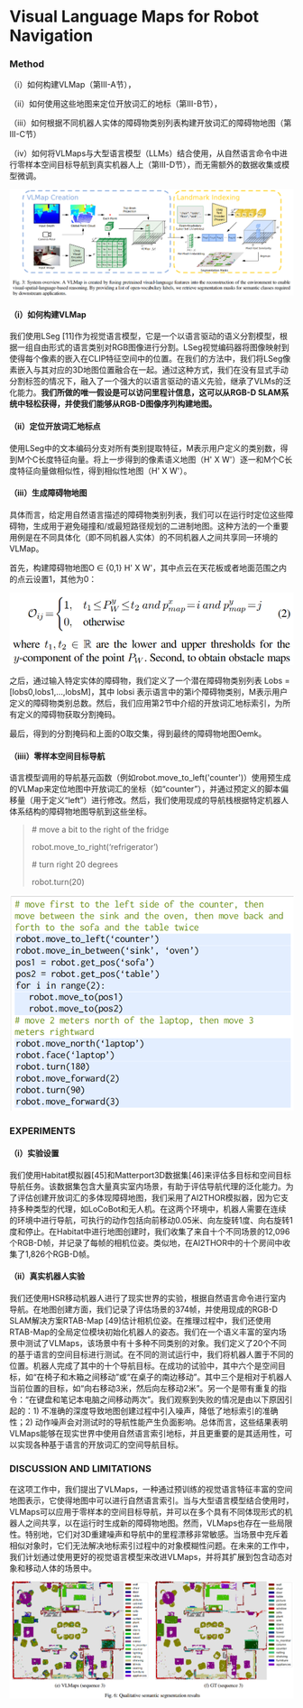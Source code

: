 # **Visual Language Maps for Robot Navigation**

### Method

（i）如何构建VLMap（第III-A节），

（ii）如何使用这些地图来定位开放词汇的地标（第III-B节），

（iii）如何根据不同机器人实体的障碍物类别列表构建开放词汇的障碍物地图（第III-C节）

（iv）如何将VLMaps与大型语言模型（LLMs）结合使用，从自然语言命令中进行零样本空间目标导航到真实机器人上（第III-D节），而无需额外的数据收集或模型微调。

![image-20230522094909859](../images/image-20230522094909859.png)

#### （i）如何构建VLMap

我们使用LSeg [11]作为视觉语言模型，它是一个以语言驱动的语义分割模型，根据一组自由形式的语言类别对RGB图像进行分割。LSeg视觉编码器将图像映射到使得每个像素的嵌入在CLIP特征空间中的位置。在我们的方法中，我们将LSeg像素嵌入与其对应的3D地图位置融合在一起。通过这种方式，我们在没有显式手动分割标签的情况下，融入了一个强大的以语言驱动的语义先验，继承了VLMs的泛化能力。**我们所做的唯一假设是可以访问里程计信息，这可以从RGB-D SLAM系统中轻松获得，并使我们能够从RGB-D图像序列构建地图。**

#### （ii）定位开放词汇地标点

使用LSeg中的文本编码分支对所有类别提取特征，M表示用户定义的类别数，得到M个C长度特征向量。将上一步得到的像素语义地图（H' X W'）逐一和M个C长度特征向量做相似性，得到相似性地图（H' X W'）。

#### （iii）生成障碍物地图

具体而言，给定用自然语言描述的障碍物类别列表，我们可以在运行时定位这些障碍物，生成用于避免碰撞和/或最短路径规划的二进制地图。这种方法的一个重要用例是在不同具体化（即不同机器人实体）的不同机器人之间共享同一环境的VLMap。

首先，构建障碍物地图O ∈ {0,1} H' X W'，其中点云在天花板或者地面范围之内的点云设置1，其他为0：

![image-20230522110252680](../images/image-20230522110252680.png)

之后，通过输入特定实体的障碍物，我们定义了一个潜在障碍物类别列表 Lobs = [lobs0,lobs1,...,lobsM]，其中 lobsi 表示语言中的第i个障碍物类别，M表示用户定义的障碍物类别总数。然后，我们应用第2节中介绍的开放词汇地标索引，为所有定义的障碍物获取分割掩码。

最后，得到的分割掩码和上面的O取交集，得到最终的障碍物地图Oemk。

#### （iiii）零样本空间目标导航

语言模型调用的导航基元函数（例如robot.move_to_left('counter')）使用预生成的VLMap来定位地图中开放词汇的坐标（如“counter”），并通过预定义的脚本偏移量（用于定义“left”）进行修改。然后，我们使用现成的导航栈根据特定机器人体系结构的障碍物地图导航到这些坐标。

> \# move a bit to the right of the fridge
>
> robot.move_to_right(‘refrigerator’)
>
> \# turn right 20 degrees
>
> robot.turn(20)

<img src="../images/image-20230522111644989.png" alt="image-20230522111644989" style="zoom:70%;" />

### EXPERIMENTS

#### （i）实验设置

我们使用Habitat模拟器[45]和Matterport3D数据集[46]来评估多目标和空间目标导航任务。该数据集包含大量真实室内场景，有助于评估导航代理的泛化能力。为了评估创建开放词汇的多体现障碍地图，我们采用了AI2THOR模拟器，因为它支持多种类型的代理，如LoCoBot和无人机。在这两个环境中，机器人需要在连续的环境中进行导航，可执行的动作包括向前移动0.05米、向左旋转1度、向右旋转1度和停止。在Habitat中进行地图创建时，我们收集了来自十个不同场景的12,096个RGB-D帧，并记录了每帧的相机位姿。类似地，在AI2THOR中的十个房间中收集了1,826个RGB-D帧。

#### （ii）真实机器人实验

我们还使用HSR移动机器人进行了现实世界的实验，根据自然语言命令进行室内导航。在地图创建方面，我们记录了评估场景的374帧，并使用现成的RGB-D SLAM解决方案RTAB-Map [49]估计相机位姿。在推理过程中，我们还使用RTAB-Map的全局定位模块初始化机器人的姿态。我们在一个语义丰富的室内场景中测试了VLMaps，该场景中有十多种不同类别的对象。我们定义了20个不同的基于语言的空间目标进行测试。在不同的测试运行中，我们将机器人置于不同的位置。机器人完成了其中的十个导航目标。在成功的试验中，其中六个是空间目标，如“在椅子和木箱之间移动”或“在桌子的南边移动”。其中三个是相对于机器人当前位置的目标，如“向右移动3米，然后向左移动2米”。另一个是带有重复的指令：“在键盘和笔记本电脑之间移动两次”。我们观察到失败的情况是由以下原因引起的：1) 不准确的深度导致地图创建过程中引入噪声，降低了地标索引的准确性；2) 动作噪声会对测试时的导航性能产生负面影响。总体而言，这些结果表明VLMaps能够在现实世界中使用自然语言索引地标，并且更重要的是其适用性，可以实现各种基于语言的开放词汇的空间导航目标。

###  DISCUSSION AND LIMITATIONS

在这项工作中，我们提出了VLMaps，一种通过预训练的视觉语言特征丰富的空间地图表示，它使得地图中可以进行自然语言索引。当与大型语言模型结合使用时，VLMaps可以应用于零样本的空间目标导航，并可以在多个具有不同体现形式的机器人之间共享，以在运行时生成新的障碍物地图。然而，VLMaps也存在一些局限性。特别地，它们对3D重建噪声和导航中的里程漂移非常敏感。当场景中充斥着相似对象时，它们无法解决地标索引过程中的对象模糊性问题。在未来的工作中，我们计划通过使用更好的视觉语言模型来改进VLMaps，并将其扩展到包含动态对象和移动人体的场景中。

![image-20230522113055034](../images/image-20230522113055034.png)